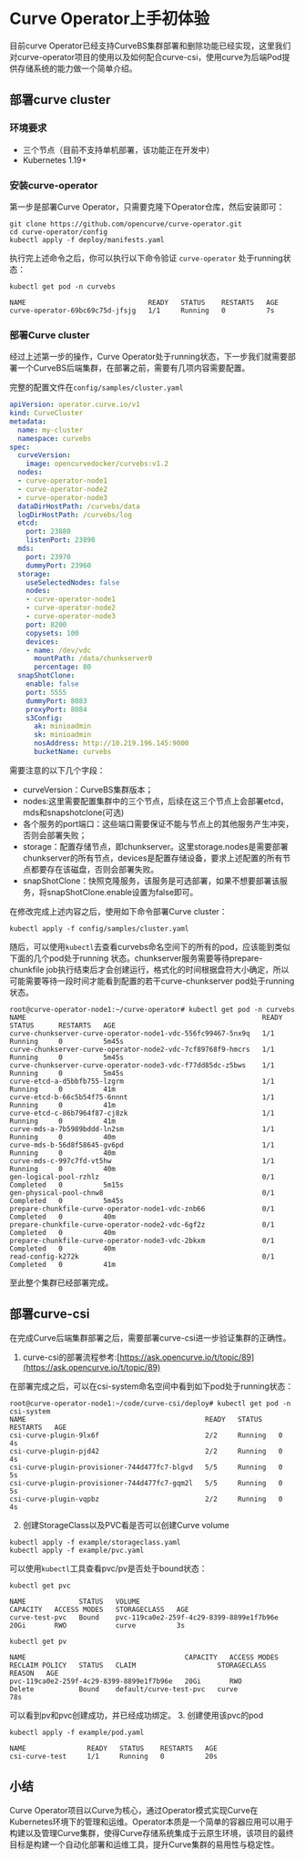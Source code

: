 # Curve Operator上手初体验

目前curve Operator已经支持CurveBS集群部署和删除功能已经实现，这里我们对curve-operator项目的使用以及如何配合curve-csi，使用curve为后端Pod提供存储系统的能力做一个简单介绍。

## 部署curve cluster

### 环境要求

* 三个节点（目前不支持单机部署，该功能正在开发中）
* Kubernetes 1.19+

### 安装curve-operator

第一步是部署Curve Operator，只需要克隆下Operator仓库，然后安装即可：

```shell
git clone https://github.com/opencurve/curve-operator.git
cd curve-operator/config
kubectl apply -f deploy/manifests.yaml
```

执行完上述命令之后，你可以执行以下命令验证 `curve-operator` 处于running状态：

```shell
kubectl get pod -n curvebs

NAME                              READY   STATUS    RESTARTS   AGE
curve-operator-69bc69c75d-jfsjg   1/1     Running   0          7s
```

### 部署Curve cluster

经过上述第一步的操作，Curve Operator处于running状态，下一步我们就需要部署一个CurveBS后端集群，在部署之前，需要有几项内容需要配置。

完整的配置文件在`config/samples/cluster.yaml`

```yaml
apiVersion: operator.curve.io/v1
kind: CurveCluster
metadata:
  name: my-cluster
  namespace: curvebs
spec:
  curveVersion:
    image: opencurvedocker/curvebs:v1.2
  nodes:
  - curve-operator-node1
  - curve-operator-node2
  - curve-operator-node3
  dataDirHostPath: /curvebs/data
  logDirHostPath: /curvebs/log
  etcd:
    port: 23880
    listenPort: 23890
  mds:
    port: 23970
    dummyPort: 23960
  storage:
    useSelectedNodes: false
    nodes:
    - curve-operator-node1
    - curve-operator-node2
    - curve-operator-node3
    port: 8200
    copysets: 100
    devices:
    - name: /dev/vdc
      mountPath: /data/chunkserver0
      percentage: 80
  snapShotClone:
    enable: false
    port: 5555
    dummyPort: 8083
    proxyPort: 8084
    s3Config:
      ak: minioadmin
      sk: minioadmin
      nosAddress: http://10.219.196.145:9000
      bucketName: curvebs
```

需要注意的以下几个字段：

* curveVersion：CurveBS集群版本；
* nodes:这里需要配置集群中的三个节点，后续在这三个节点上会部署etcd，mds和snapshotclone(可选)
* 各个服务的port端口：这些端口需要保证不能与节点上的其他服务产生冲突，否则会部署失败；
* storage：配置存储节点，即chunkserver。这里storage.nodes是需要部署chunkserver的所有节点，devices是配置存储设备，要求上述配置的所有节点都要存在该磁盘，否则会部署失败。
* snapShotClone：快照克隆服务，该服务是可选部署，如果不想要部署该服务，将snapShotClone.enable设置为false即可。

在修改完成上述内容之后，使用如下命令部署Curve cluster：

```shell
kubectl apply -f config/samples/cluster.yaml
```

随后，可以使用`kubectl`去查看curvebs命名空间下的所有的pod，应该能到类似下面的几个pod处于running 状态。chunkserver服务需要等待prepare-chunkfile job执行结束后才会创建运行，格式化的时间根据盘符大小确定，所以可能需要等待一段时间才能看到配置的若干curve-chunkserver pod处于running状态。

```shell
root@curve-operator-node1:~/curve-operator# kubectl get pod -n curvebs
NAME                                                          READY   STATUS      RESTARTS   AGE
curve-chunkserver-curve-operator-node1-vdc-556fc99467-5nx9q   1/1     Running     0          5m45s
curve-chunkserver-curve-operator-node2-vdc-7cf89768f9-hmcrs   1/1     Running     0          5m45s
curve-chunkserver-curve-operator-node3-vdc-f77dd85dc-z5bws    1/1     Running     0          5m45s
curve-etcd-a-d5bbfb755-lzgrm                                  1/1     Running     0          41m
curve-etcd-b-66c5b54f75-6nnnt                                 1/1     Running     0          41m
curve-etcd-c-86b7964f87-cj8zk                                 1/1     Running     0          41m
curve-mds-a-7b5989bddd-ln2sm                                  1/1     Running     0          40m
curve-mds-b-56d8f58645-gv6pd                                  1/1     Running     0          40m
curve-mds-c-997c7fd-vt5hw                                     1/1     Running     0          40m
gen-logical-pool-rzhlz                                        0/1     Completed   0          5m15s
gen-physical-pool-chnw8                                       0/1     Completed   0          5m45s
prepare-chunkfile-curve-operator-node1-vdc-znb66              0/1     Completed   0          40m
prepare-chunkfile-curve-operator-node2-vdc-6gf2z              0/1     Completed   0          40m
prepare-chunkfile-curve-operator-node3-vdc-2bkxm              0/1     Completed   0          40m
read-config-k272k                                             0/1     Completed   0          41m
```

至此整个集群已经部署完成。

## 部署curve-csi

在完成Curve后端集群部署之后，需要部署curve-csi进一步验证集群的正确性。

1. curve-csi的部署流程参考:[https://ask.opencurve.io/t/topic/89](https://ask.opencurve.io/t/topic/89)

在部署完成之后，可以在csi-system命名空间中看到如下pod处于running状态：

```shell
root@curve-operator-node1:~/code/curve-csi/deploy# kubectl get pod -n csi-system
NAME                                            READY   STATUS    RESTARTS   AGE
csi-curve-plugin-9lx6f                          2/2     Running   0          4s
csi-curve-plugin-pjd42                          2/2     Running   0          4s
csi-curve-plugin-provisioner-744d477fc7-blgvd   5/5     Running   0          5s
csi-curve-plugin-provisioner-744d477fc7-gqm2l   5/5     Running   0          5s
csi-curve-plugin-vqpbz                          2/2     Running   0          4s
```

2. 创建StorageClass以及PVC看是否可以创建Curve volume

```shell
kubectl apply -f example/storageclass.yaml
kubectl apply -f example/pvc.yaml
```

可以使用`kubectl`工具查看pvc/pv是否处于bound状态：

```shell
kubectl get pvc

NAME             STATUS   VOLUME                                     CAPACITY   ACCESS MODES   STORAGECLASS   AGE
curve-test-pvc   Bound    pvc-119ca0e2-259f-4c29-8399-8899e1f7b96e   20Gi       RWO            curve          3s
```

```shell
kubectl get pv

NAME                                       CAPACITY   ACCESS MODES   RECLAIM POLICY   STATUS   CLAIM                    STORAGECLASS   REASON   AGE
pvc-119ca0e2-259f-4c29-8399-8899e1f7b96e   20Gi       RWO            Delete           Bound    default/curve-test-pvc   curve                   78s
```

可以看到pv和pvc创建成功，并已经成功绑定。
3. 创建使用该pvc的pod

```shell
kubectl apply -f example/pod.yaml

NAME               READY   STATUS    RESTARTS   AGE
csi-curve-test     1/1     Running   0          20s
```

## 小结

Curve Operator项目以Curve为核心，通过Operator模式实现Curve在Kubernetes环境下的管理和运维。Operator本质是一个简单的容器应用可以用于构建以及管理Curve集群，使得Curve存储系统集成于云原生环境，该项目的最终目标是构建一个自动化部署和运维工具，提升Curve集群的易用性与稳定性。
